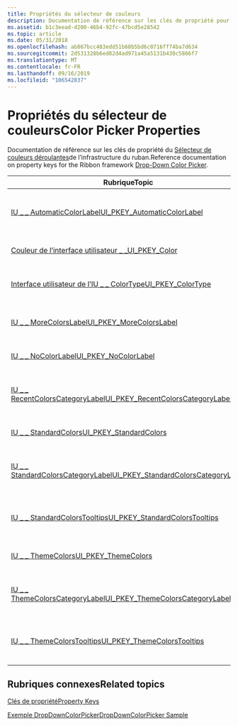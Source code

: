 ```yaml
---
title: Propriétés du sélecteur de couleurs
description: Documentation de référence sur les clés de propriété pour l’infrastructure du ruban Drop-Down sélecteur de couleurs.
ms.assetid: b1c3eead-d200-46b4-92fc-47bcd5e28542
ms.topic: article
ms.date: 05/31/2018
ms.openlocfilehash: ab867bcc483edd51b68b5bd6c0716ff74ba7d634
ms.sourcegitcommit: 2d531328b6ed82d4ad971a45a5131b430c5866f7
ms.translationtype: MT
ms.contentlocale: fr-FR
ms.lasthandoff: 09/16/2019
ms.locfileid: "106542837"
---
```

# <a name="color-picker-properties"></a><span data-ttu-id="c8611-103">Propriétés du sélecteur de couleurs</span><span class="sxs-lookup"><span data-stu-id="c8611-103">Color Picker Properties</span></span>

<span data-ttu-id="c8611-104">Documentation de référence sur les clés de propriété du [Sélecteur de couleurs déroulantes](windowsribbon-controls-dropdowncolorpicker.md)de l’infrastructure du ruban.</span><span class="sxs-lookup"><span data-stu-id="c8611-104">Reference documentation on property keys for the Ribbon framework [Drop-Down Color Picker](windowsribbon-controls-dropdowncolorpicker.md).</span></span>



| <span data-ttu-id="c8611-105">Rubrique</span><span class="sxs-lookup"><span data-stu-id="c8611-105">Topic</span></span>                                                                                                              | <span data-ttu-id="c8611-106">Contenu</span><span class="sxs-lookup"><span data-stu-id="c8611-106">Contents</span></span>                                                                  |
|--------------------------------------------------------------------------------------------------------------------|---------------------------------------------------------------------------|
| [<span data-ttu-id="c8611-107">IU \_ \_ AutomaticColorLabel</span><span class="sxs-lookup"><span data-stu-id="c8611-107">UI\_PKEY\_AutomaticColorLabel</span></span>](windowsribbon-reference-properties-uipkey-automaticcolorlabel.md)                 | <span data-ttu-id="c8611-108">Identifie la propriété AutomaticColorLabel de l’interface utilisateur \_ \_ .</span><span class="sxs-lookup"><span data-stu-id="c8611-108">Identifies the UI\_PKEY\_AutomaticColorLabel property.</span></span><br/>         |
| [<span data-ttu-id="c8611-109">Couleur de l’interface utilisateur \_ \_</span><span class="sxs-lookup"><span data-stu-id="c8611-109">UI\_PKEY\_Color</span></span>](windowsribbon-reference-properties-uipkey-color.md)                                             | <span data-ttu-id="c8611-110">Identifie la propriété de couleur de l’interface utilisateur \_ \_ .</span><span class="sxs-lookup"><span data-stu-id="c8611-110">Identifies the UI\_PKEY\_Color property.</span></span><br/>                       |
| [<span data-ttu-id="c8611-111">Interface utilisateur de l’IU \_ \_ ColorType</span><span class="sxs-lookup"><span data-stu-id="c8611-111">UI\_PKEY\_ColorType</span></span>](windowsribbon-reference-properties-uipkey-colortype.md)                                     | <span data-ttu-id="c8611-112">Identifie la propriété de la propriété de la propriété de l’interface utilisateur \_ \_ .</span><span class="sxs-lookup"><span data-stu-id="c8611-112">Identifies the UI\_PKEY\_ColorType property.</span></span><br/>                   |
| [<span data-ttu-id="c8611-113">IU \_ \_ MoreColorsLabel</span><span class="sxs-lookup"><span data-stu-id="c8611-113">UI\_PKEY\_MoreColorsLabel</span></span>](windowsribbon-reference-properties-uipkey-morecolorslabel.md)                         | <span data-ttu-id="c8611-114">Identifie la propriété MoreColorsLabel de l’interface utilisateur \_ \_ .</span><span class="sxs-lookup"><span data-stu-id="c8611-114">Identifies the UI\_PKEY\_MoreColorsLabel property.</span></span><br/>             |
| [<span data-ttu-id="c8611-115">IU \_ \_ NoColorLabel</span><span class="sxs-lookup"><span data-stu-id="c8611-115">UI\_PKEY\_NoColorLabel</span></span>](windowsribbon-reference-properties-uipkey-nocolorlabel.md)                               | <span data-ttu-id="c8611-116">Identifie la propriété NoColorLabel de l’interface utilisateur \_ \_ .</span><span class="sxs-lookup"><span data-stu-id="c8611-116">Identifies the UI\_PKEY\_NoColorLabel property.</span></span><br/>                |
| [<span data-ttu-id="c8611-117">IU \_ \_ RecentColorsCategoryLabel</span><span class="sxs-lookup"><span data-stu-id="c8611-117">UI\_PKEY\_RecentColorsCategoryLabel</span></span>](windowsribbon-reference-properties-uipkey-recentcolorscategorylabel.md)     | <span data-ttu-id="c8611-118">Identifie la propriété RecentColorsCategoryLabel de l’interface utilisateur \_ \_ .</span><span class="sxs-lookup"><span data-stu-id="c8611-118">Identifies the UI\_PKEY\_RecentColorsCategoryLabel property.</span></span><br/>   |
| [<span data-ttu-id="c8611-119">IU \_ \_ StandardColors</span><span class="sxs-lookup"><span data-stu-id="c8611-119">UI\_PKEY\_StandardColors</span></span>](windowsribbon-reference-properties-uipkey-standardcolors.md)                           | <span data-ttu-id="c8611-120">Identifie la propriété StandardColors de l’interface utilisateur \_ \_ .</span><span class="sxs-lookup"><span data-stu-id="c8611-120">Identifies the UI\_PKEY\_StandardColors property.</span></span><br/>              |
| [<span data-ttu-id="c8611-121">IU \_ \_ StandardColorsCategoryLabel</span><span class="sxs-lookup"><span data-stu-id="c8611-121">UI\_PKEY\_StandardColorsCategoryLabel</span></span>](windowsribbon-reference-properties-uipkey-standardcolorscategorylabel.md) | <span data-ttu-id="c8611-122">Identifie la propriété StandardColorsCategoryLabel de l’interface utilisateur \_ \_ .</span><span class="sxs-lookup"><span data-stu-id="c8611-122">Identifies the UI\_PKEY\_StandardColorsCategoryLabel property.</span></span><br/> |
| [<span data-ttu-id="c8611-123">IU \_ \_ StandardColorsTooltips</span><span class="sxs-lookup"><span data-stu-id="c8611-123">UI\_PKEY\_StandardColorsTooltips</span></span>](windowsribbon-reference-properties-uipkey-standardcolorstooltips.md)           | <span data-ttu-id="c8611-124">Identifie la propriété StandardColorsTooltips de l’interface utilisateur \_ \_ .</span><span class="sxs-lookup"><span data-stu-id="c8611-124">Identifies the UI\_PKEY\_StandardColorsTooltips property.</span></span><br/>      |
| [<span data-ttu-id="c8611-125">IU \_ \_ ThemeColors</span><span class="sxs-lookup"><span data-stu-id="c8611-125">UI\_PKEY\_ThemeColors</span></span>](windowsribbon-reference-properties-uipkey-themecolors.md)                                 | <span data-ttu-id="c8611-126">Identifie la propriété ThemeColors de l’interface utilisateur \_ \_ .</span><span class="sxs-lookup"><span data-stu-id="c8611-126">Identifies the UI\_PKEY\_ThemeColors property.</span></span><br/>                 |
| [<span data-ttu-id="c8611-127">IU \_ \_ ThemeColorsCategoryLabel</span><span class="sxs-lookup"><span data-stu-id="c8611-127">UI\_PKEY\_ThemeColorsCategoryLabel</span></span>](windowsribbon-reference-properties-uipkey-themecolorscategorylabel.md)       | <span data-ttu-id="c8611-128">Identifie la propriété ThemeColorsCategoryLabel de l’interface utilisateur \_ \_ .</span><span class="sxs-lookup"><span data-stu-id="c8611-128">Identifies the UI\_PKEY\_ThemeColorsCategoryLabel property.</span></span><br/>    |
| [<span data-ttu-id="c8611-129">IU \_ \_ ThemeColorsTooltips</span><span class="sxs-lookup"><span data-stu-id="c8611-129">UI\_PKEY\_ThemeColorsTooltips</span></span>](windowsribbon-reference-properties-uipkey-themecolorstooltips.md)                 | <span data-ttu-id="c8611-130">Identifie la propriété ThemeColorsTooltips de l’interface utilisateur \_ \_ .</span><span class="sxs-lookup"><span data-stu-id="c8611-130">Identifies the UI\_PKEY\_ThemeColorsTooltips property.</span></span><br/>         |



 

## <a name="related-topics"></a><span data-ttu-id="c8611-131">Rubriques connexes</span><span class="sxs-lookup"><span data-stu-id="c8611-131">Related topics</span></span>

<dl> <dt>

[<span data-ttu-id="c8611-132">Clés de propriété</span><span class="sxs-lookup"><span data-stu-id="c8611-132">Property Keys</span></span>](windowsribbon-reference-properties.md)
</dt> <dt>

[<span data-ttu-id="c8611-133">Exemple DropDownColorPicker</span><span class="sxs-lookup"><span data-stu-id="c8611-133">DropDownColorPicker Sample</span></span>](windowsribbon-dropdowncolorpickersample.md)
</dt> </dl>

 

 





